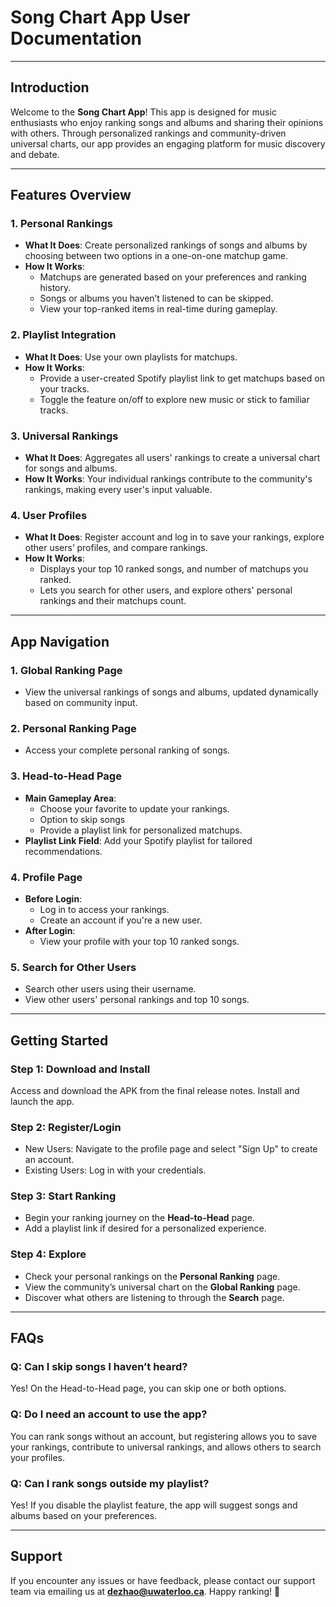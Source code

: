 # Song Chart App User Documentation

---

## Introduction

Welcome to the **Song Chart App**! This app is designed for music enthusiasts who enjoy ranking songs and albums and sharing their opinions with others. Through personalized rankings and community-driven universal charts, our app provides an engaging platform for music discovery and debate.

---

## Features Overview

### 1. Personal Rankings
- **What It Does**: Create personalized rankings of songs and albums by choosing between two options in a one-on-one matchup game.
- **How It Works**:  
  - Matchups are generated based on your preferences and ranking history.  
  - Songs or albums you haven’t listened to can be skipped.  
  - View your top-ranked items in real-time during gameplay.  

### 2. Playlist Integration
- **What It Does**: Use your own playlists for matchups.  
- **How It Works**:  
  - Provide a user-created Spotify playlist link to get matchups based on your tracks.  
  - Toggle the feature on/off to explore new music or stick to familiar tracks.

### 3. Universal Rankings
- **What It Does**: Aggregates all users' rankings to create a universal chart for songs and albums.  
- **How It Works**: Your individual rankings contribute to the community's rankings, making every user's input valuable.

### 4. User Profiles
- **What It Does**: Register account and log in to save your rankings, explore other users’ profiles, and compare rankings.  
- **How It Works**:  
  - Displays your top 10 ranked songs, and number of matchups you ranked.  
  - Lets you search for other users, and explore others' personal rankings and their matchups count.

---
## App Navigation

### 1. Global Ranking Page
- View the universal rankings of songs and albums, updated dynamically based on community input.

### 2. Personal Ranking Page
- Access your complete personal ranking of songs.

### 3. Head-to-Head Page
- **Main Gameplay Area**:   
  - Choose your favorite to update your rankings.  
  - Option to skip songs  
  - Provide a playlist link for personalized matchups.  
- **Playlist Link Field**: Add your Spotify playlist for tailored recommendations.

### 4. Profile Page
- **Before Login**:  
  - Log in to access your rankings.  
  - Create an account if you're a new user.  
- **After Login**:  
  - View your profile with your top 10 ranked songs.  

### 5. Search for Other Users
- Search other users using their username.  
- View other users' personal rankings and top 10 songs.  

---

## Getting Started

### Step 1: Download and Install
Access and download the APK from the final release notes. Install and launch the app.

### Step 2: Register/Login
- New Users: Navigate to the profile page and select "Sign Up" to create an account.  
- Existing Users: Log in with your credentials.

### Step 3: Start Ranking
- Begin your ranking journey on the **Head-to-Head** page.  
- Add a playlist link if desired for a personalized experience.

### Step 4: Explore
- Check your personal rankings on the **Personal Ranking** page.  
- View the community’s universal chart on the **Global Ranking** page.  
- Discover what others are listening to through the **Search** page.

---

## FAQs

### Q: Can I skip songs I haven’t heard?
Yes! On the Head-to-Head page, you can skip one or both options.

### Q: Do I need an account to use the app?
You can rank songs without an account, but registering allows you to save your rankings, contribute to universal rankings, and allows others to search your profiles.

### Q: Can I rank songs outside my playlist?
Yes! If you disable the playlist feature, the app will suggest songs and albums based on your preferences.

---

## Support

If you encounter any issues or have feedback, please contact our support team via emailing us at **dezhao@uwaterloo.ca**. Happy ranking! 🎵
